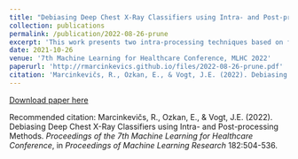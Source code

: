 ```yaml
---
title: "Debiasing Deep Chest X-Ray Classifiers using Intra- and Post-processing Methods"
collection: publications
permalink: /publication/2022-08-26-prune
excerpt: 'This work presents two intra-processing techniques based on fine-tuning and pruning an already-trained neural network that can help achieve group fairness of deep medical image classifiers when deploying them in domains with different fairness considerations and constraints.'
date: 2021-10-26
venue: '7th Machine Learning for Healthcare Conference, MLHC 2022'
paperurl: 'http://rmarcinkevics.github.io/files/2022-08-26-prune.pdf'
citation: 'Marcinkevičs, R., Ozkan, E., & Vogt, J.E. (2022). Debiasing Deep Chest X-Ray Classifiers using Intra- and Post-processing Methods. <i>Proceedings of the 7th Machine Learning for Healthcare Conference</i>, in <i>Proceedings of Machine Learning Research</i> 182:504-536.'
---
```


[Download paper here](http://rmarcinkevics.github.io/files/2022-08-26-prune.pdf)

Recommended citation: Marcinkevičs, R., Ozkan, E., & Vogt, J.E. (2022). Debiasing Deep Chest X-Ray Classifiers using Intra- and Post-processing Methods. <i>Proceedings of the 7th Machine Learning for Healthcare Conference</i>, in <i>Proceedings of Machine Learning Research</i> 182:504-536.
